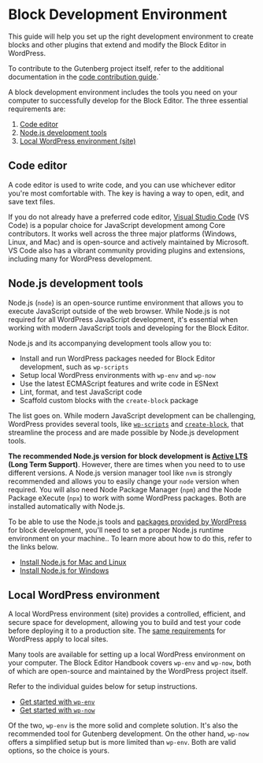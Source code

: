 # Block Development Environment

This guide will help you set up the right development environment to create blocks and other plugins that extend and modify the Block Editor in WordPress.

To contribute to the Gutenberg project itself, refer to the additional documentation in the [code contribution guide](/docs/contributors/code/getting-started-with-code-contribution.md).`

A block development environment includes the tools you need on your computer to successfully develop for the Block Editor. The three essential requirements are:

1.  [Code editor](#code-editor)
2.  [Node.js development tools](#nodejs-development-tools)
3.  [Local WordPress environment (site)](#local-wordpress-environment)

## Code editor

A code editor is used to write code, and you can use whichever editor you're most comfortable with. The key is having a way to open, edit, and save text files.

If you do not already have a preferred code editor, [Visual Studio Code](https://code.visualstudio.com/) (VS Code) is a popular choice for JavaScript development among Core contributors. It works well across the three major platforms (Windows, Linux, and Mac) and is open-source and actively maintained by Microsoft. VS Code also has a vibrant community providing plugins and extensions, including many for WordPress development.

## Node.js development tools

Node.js (`node`) is an open-source runtime environment that allows you to execute JavaScript outside of the web browser. While Node.js is not required for all WordPress JavaScript development, it's essential when working with modern JavaScript tools and developing for the Block Editor.

Node.js and its accompanying development tools allow you to:

-   Install and run WordPress packages needed for Block Editor development, such as `wp-scripts`
-   Setup local WordPress environments with `wp-env` and `wp-now`
-   Use the latest ECMAScript features and write code in ESNext
-   Lint, format, and test JavaScript code
-   Scaffold custom blocks with the `create-block` package

The list goes on. While modern JavaScript development can be challenging, WordPress provides several tools, like [`wp-scripts`](https://developer.wordpress.org/block-editor/reference-guides/packages/packages-scripts/) and [`create-block`](https://developer.wordpress.org/block-editor/reference-guides/packages/packages-create-block/), that streamline the process and are made possible by Node.js development tools.

**The recommended Node.js version for block development is [Active LTS](https://nodejs.dev/en/about/releases/) (Long Term Support)**. However, there are times when you  need to to use different versions. A Node.js version manager tool like `nvm` is strongly recommended and allows you to easily change your `node` version when required. You will also need Node Package Manager (`npm`) and the Node Package eXecute (`npx`) to work with some WordPress packages. Both are installed automatically with Node.js.

To be able to use the Node.js tools and [packages provided by WordPress](https://github.com/WordPress/gutenberg/tree/trunk/packages) for block development, you'll need to set a proper Node.js runtime environment on your machine.. To learn more about how to do this, refer to the links below.

-   [Install Node.js for Mac and Linux](/docs/getting-started/devenv/node-development-environment.md#node-js-installation-on-mac-and-linux-with-nvm)
-   [Install Node.js for Windows](/docs/getting-started/devenv/node-development-environment.md#node-js-installation-on-windows-and-others)

## Local WordPress environment

A local WordPress environment (site) provides a controlled, efficient, and secure space for development, allowing you to build and test your code before deploying it to a production site. The [same requirements](https://en-gb.wordpress.org/about/requirements/) for WordPress apply to local sites.

Many tools are available for setting up a local WordPress environment on your computer. The Block Editor Handbook covers `wp-env` and `wp-now`, both of which are open-source and maintained by the WordPress project itself. 

Refer to the individual guides below for setup instructions.

-   [Get started with `wp-env`](/docs/getting-started/devenv/get-started-with-wp-env.md)
-   [Get started with `wp-now`](/docs/getting-started/devenv/get-started-with-wp-now.md)

Of the two, `wp-env` is the more solid and complete solution. It's also the recommended tool for Gutenberg development. On the other hand, `wp-now` offers a simplified setup but is more limited than `wp-env`. Both are valid options, so the choice is yours.
